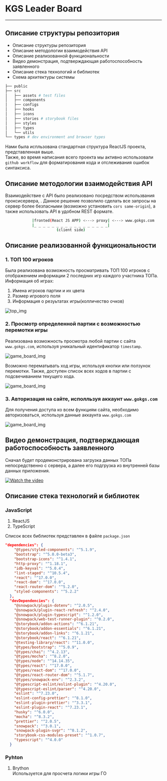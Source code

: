 # KGS Leader Board
---
## Описание структуры репозитория

- Описание структуры репозитория
- Описание методологии взаимодействия API
- Описание реализованной функциональности 
- Видео демонстрация, подтверждающая работоспособность заявленного
- Описание стека технологий и библиотек
-  Схема архитектуры системы

```bash
├── public
├── src
│   ├── assets # test files
│   ├── components
│   ├── configs
│   ├── hooks
│   ├── icons
│   ├── stories # storybook files
│   ├── styles
│   ├── types
│   └── utils
└── types # dev environment and browser types
```
Нами была испльзована стандартная структура ReactJS проекта,  представленная выше.  
Также, во время написания всего проекта мы активно использовали `github workflow` для форматирования кода и отслеживания ошибок синтаксиса.

## Описание методологии взаимодействия API

Взаимодействие с API было реализовано посредством использвания проксисервера, . Данное решение позволило сделать все запросы на сервер более безпасными (возможно установить `cors same-origin`), а также использовать API в удобном REST формате.
```bash
            |fronted(React JS APP) <---> proxy| <---> www.gokgs.com
            |_ _ _ _ _ _ _ _ _ _ _ _ _ _ _ _ _|
                       (client side) 
```

## Описание реализованной функциональности

### 1. ТОП 100 игроков

Была реализована возможность просматривать ТОП 100 игроков с отображением информации 2 последних игр каждого участника ТОПа.
Информация об играх:  
1. Имена игроков партии и их цвета  
2. Размер игрового поля  
3. Информация о резуьтатах игры(колличество очков)

![top_img](/images/top_img.png)

### 2. Просмотр определенной партии с возможностью перемотки игры

Реализована возможность просмотра любой партии с сайта `www.gokgs.com`, используя уникальный идентификатор `timestamp`.  

![game_board_img](/images/game_board_img.png)

Возможно перематывать ход игры, используя кнопки или ползунок перемотки. Также, доступен список всех ходов в партии с подсвечиванием текущего хода.

![game_board_img](/images/game_menu_img.png)

### 3. Авторизация на сайте, исполльзуя аккаунт `www.gokgs.com`

Для получения доступа ко всем функциям сайта, необходимо авторизоваться, используя данные аккаунта `www.gokgs.com`

![game_board_img](/images/login_img.png)

## Видео демонстрация, подтверждающая работоспособность заявленного
Сначал будет продемонстрирована загрузка данных ТОПа непосредственно с сервера, а далее его подгрузка из внутренней базы данных приложения.

[![Watch the video](https://img.youtube.com/vi/7G2uMRbf9pM/maxresdefault.jpg)](https://youtu.be/7G2uMRbf9pM)

## Описание стека технологий и библиотек
### JavaScript
1. ReactJS
2. TypeScript  

Список всех библиотек представлен в файле `package.json`
```json
"dependencies": {
    "@types/styled-components": "^5.1.9",
    "bootstrap": "^5.0.0-beta3",
    "bootstrap-icons": "^1.4.1",
    "http-proxy": "^1.18.1",
    "idb-keyval": "^5.0.4",
    "lint-staged": "^10.5.4",
    "react": "^17.0.0",
    "react-dom": "^17.0.0",
    "react-router-dom": "^5.2.0",
    "styled-components": "^5.2.2"
  },
  "devDependencies": {
    "@snowpack/plugin-dotenv": "^2.0.5",
    "@snowpack/plugin-react-refresh": "^2.4.0",
    "@snowpack/plugin-typescript": "^1.2.0",
    "@snowpack/web-test-runner-plugin": "^0.2.0",
    "@storybook/addon-actions": "^6.1.21",
    "@storybook/addon-essentials": "^6.1.21",
    "@storybook/addon-links": "^6.1.21",
    "@storybook/react": "^6.1.21",
    "@testing-library/react": "^11.0.0",
    "@types/bootstrap": "^5.0.9",
    "@types/chai": "^4.2.13",
    "@types/mocha": "^8.2.0",
    "@types/node": "^14.14.35",
    "@types/react": "^17.0.0",
    "@types/react-dom": "^17.0.0",
    "@types/react-router-dom": "^5.1.7",
    "@types/snowpack-env": "^2.3.2",
    "@typescript-eslint/eslint-plugin": "^4.20.0",
    "@typescript-eslint/parser": "^4.20.0",
    "eslint": "^7.23.0",
    "eslint-config-prettier": "^8.1.0",
    "eslint-plugin-prettier": "^3.3.1",
    "eslint-plugin-react": "^7.23.1",
    "husky": "^6.0.0",
    "mocha": "^8.3.2",
    "prettier": "^2.0.5",
    "snowpack": "^3.0.1",
    "snowpack-plugin-svgr": "^0.1.2",
    "storybook-css-modules-preset": "^1.0.7",
    "typescript": "^4.0.0"
  }
```
### Pyhton
1. Brython  
Используется для просчета логики игры ГО